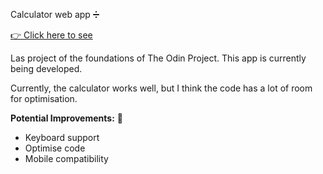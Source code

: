 Calculator web app ➗

<a href='https://amadeuio.github.io/Calculator'>👉 Click here to see</a>

Las project of the foundations of The Odin Project. This app is currently being developed.

Currently, the calculator works well, but I think the code has a lot of room for
optimisation.

<b>Potential Improvements:</b> 💪

- Keyboard support
- Optimise code
- Mobile compatibility
